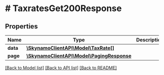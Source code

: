 # # TaxratesGet200Response

## Properties

Name | Type | Description | Notes
------------ | ------------- | ------------- | -------------
**data** | [**\SkynamoClientAPI\Model\TaxRate[]**](TaxRate.md) |  | [optional]
**page** | [**\SkynamoClientAPI\Model\PagingResponse**](PagingResponse.md) |  | [optional]

[[Back to Model list]](../../README.md#models) [[Back to API list]](../../README.md#endpoints) [[Back to README]](../../README.md)
